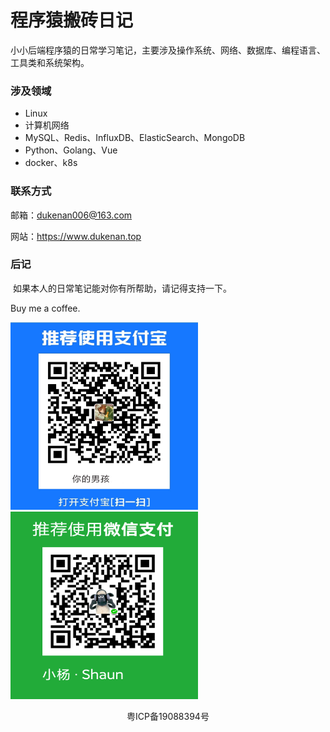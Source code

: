 
# 程序猿搬砖日记

小小后端程序猿的日常学习笔记，主要涉及操作系统、网络、数据库、编程语言、工具类和系统架构。

### 涉及领域

-  Linux
-  计算机网络
-  MySQL、Redis、InfluxDB、ElasticSearch、MongoDB
-  Python、Golang、Vue
-  docker、k8s


### 联系方式

邮箱：dukenan006@163.com

 网站：https://www.dukenan.top

### 后记

​	如果本人的日常笔记能对你有所帮助，请记得支持一下。

Buy me a coffee.

<img src="./_media/images/alipay.jpg " width = "300" height = "300" alt="支付宝"></img>
<img src="./_media/images/wechat.jpg " width = "300" height = "300" alt="微信"></img>

<center/>粤ICP备19088394号</center>

